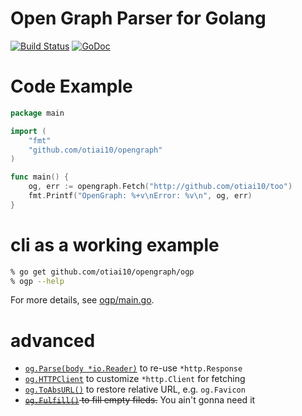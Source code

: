 # Open Graph Parser for Golang

[![Build Status](https://travis-ci.org/otiai10/opengraph.svg?branch=master)](https://travis-ci.org/otiai10/opengraph) [![GoDoc](https://godoc.org/github.com/otiai10/opengraph?status.svg)](https://godoc.org/github.com/otiai10/opengraph)

# Code Example

```go
package main

import (
	"fmt"
	"github.com/otiai10/opengraph"
)

func main() {
	og, err := opengraph.Fetch("http://github.com/otiai10/too")
	fmt.Printf("OpenGraph: %+v\nError: %v\n", og, err)
}
```

# cli as a working example

```sh
% go get github.com/otiai10/opengraph/ogp
% ogp --help
```

For more details, see [ogp/main.go](https://github.com/otiai10/opengraph/blob/master/ogp/main.go).

# advanced

- [`og.Parse(body *io.Reader)`](https://godoc.org/github.com/otiai10/opengraph#OpenGraph.Parse) to re-use `*http.Response`
- [`og.HTTPClient`](https://godoc.org/github.com/otiai10/opengraph#OpenGraph) to customize `*http.Client` for fetching
- [`og.ToAbsURL()`](https://godoc.org/github.com/otiai10/opengraph#OpenGraph.ToAbsURL) to restore relative URL, e.g. `og.Favicon`
- ~~[`og.Fulfill()`](https://godoc.org/github.com/otiai10/opengraph#OpenGraph.Fulfill) to fill empty fileds.~~ You ain't gonna need it

